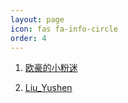```yaml
---
layout: page 
icon: fas fa-info-circle
order: 4
---
```


1. <a href="https://ohoou.work" target="_blank" rel="noopener">欧豪的小粉迷

2. <a href="https://liuyushen.top" target="_blank" rel="noopener">Liu_Yushen
